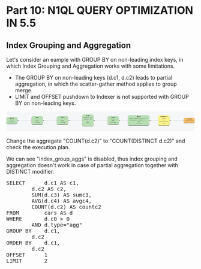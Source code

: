# Part 10: N1QL QUERY OPTIMIZATION IN 5.5
  
## Index Grouping and Aggregation

Let's consider an eample with GROUP BY on non-leading index keys, in which Index Grouping and Aggregation works with some limitations.

- The GROUP BY on non-leading keys (d.c1, d.c2) leads to partial aggregation, in which the scatter-gather method applies to group merge.
- LIMIT and OFFSET pushdown to Indexer is not supported with GROUP BY on non-leading keys.

![GroupBy_NonLeadKey](./nonleadkey_gap.png)


Change the aggregate "COUNT(d.c2)" to "COUNT(DISTINCT d.c2)" and check the execution plan.

We can see "index_group_aggs" is disabled, thus index grouping and aggregation doesn't work in case of partial aggregation together with DISTINCT modifier.


<pre id="example">
SELECT		d.c1 AS c1,
		d.c2 AS c2,
		SUM(d.c3) AS sumc3,
		AVG(d.c4) AS avgc4,
		COUNT(d.c2) AS countc2
FROM 		cars AS d
WHERE		d.c0 > 0
		AND d.type="agg"
GROUP BY	d.c1,
		d.c2
ORDER BY	d.c1,
		d.c2
OFFSET  	1
LIMIT		2
</pre>
